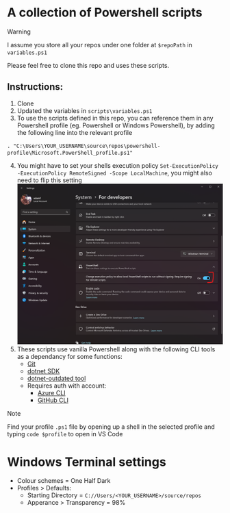 # A collection of Powershell scripts

> [!WARNING]
> I assume you store all your repos under one folder at `$repoPath` in `variables.ps1`

Please feel free to clone this repo and uses these scripts.

## Instructions:
1. Clone
2. Updated the variables in `scripts\variables.ps1`
3. To use the scripts defined in this repo, you can reference them in any Powershell profile (eg. Powershell or Windows Powershell), by adding the following line into the relevant profile
```
. "C:\Users\YOUR_USERNAME\source\repos\powershell-profile\Microsoft.PowerShell_profile.ps1"
```
4. You might have to set your shells execution policy `Set-ExecutionPolicy -ExecutionPolicy RemoteSigned -Scope LocalMachine`, you might also need to flip this setting ![executionScopeSetting](executionScopeSetting.png)
5. These scripts use vanilla Powershell along with the following CLI tools as a dependancy for some functions:
    * [Git](https://git-scm.com/)
    * [dotnet SDK](https://dotnet.microsoft.com/en-us/download)
    * [dotnet-outdated tool](https://github.com/dotnet-outdated/dotnet-outdated)
    * Requires auth with account:
        * [Azure CLI](https://learn.microsoft.com/en-us/cli/azure/)
        * [GitHub CLI](https://cli.github.com/)


> [!NOTE]
> Find your profile `.ps1` file by opening up a shell in the selected profile and typing `code $profile` to open in VS Code

# Windows Terminal settings
* Colour schemes = One Half Dark
* Profiles > Defaults:
    * Starting Directory = `C://Users/<YOUR_USERNAME>/source/repos`
    * Apperance > Transparency = 98%
